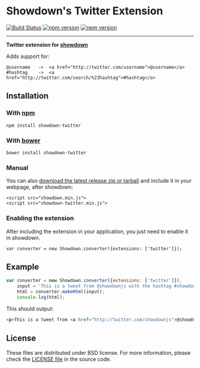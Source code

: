 Showdown's Twitter Extension
==========================

[![Build Status](https://travis-ci.org/showdownjs/twitter-extension)](https://travis-ci.org/showdownjs/twitter-extension.svg) [![npm version](https://badge.fury.io/js/showdown-twitter.svg)](http://badge.fury.io/js/showdown-twitter) [![npm version](https://badge.fury.io/bo/showdown-twitter.svg)](http://badge.fury.io/bo/showdown-twitter) 

------

**Twitter extension for [showdown](https://github.com/showdownjs/showdown)**

Adds support for:

    @username   ->  <a href="http://twitter.com/username">@username</a>
    #hashtag    ->  <a href="http://twitter.com/search/%23hashtag">#hashtag</a>


## Installation

### With [npm](http://npmjs.org)

    npm install showdown-twitter

### With [bower](http://bower.io/)

    bower install showdown-twitter

### Manual

You can also [download the latest release zip or tarball](https://github.com/showdownjs/twitter-extension/releases) and include it in your webpage, after showdown:

    <script src="showdown.min.js">
    <script src="showdown-twitter.min.js">

### Enabling the extension

After including the extension in your application, you just need to enable it in showdown.

    var converter = new Showdown.converter({extensions: ['twitter']});

## Example

```javascript
var converter = new Showdown.converter({extensions: ['twitter']}),
    input = 'This is a tweet from @showdownjs with the hashtag #showdownRules',
    html = converter.makeHtml(input);
    console.log(html);
```

This should output:

```html
<p>This is a tweet from <a href="http://twitter.com/showdownjs">@showdownjs</a> with the hashtag <a href="http://twitter.com/search/%23showdownRules">#showdownRules</a></p>
```

## License
These files are distributed under BSD license. For more information, please check the [LICENSE file](https://github.com/showdownjs/twitter-extension/blob/master/LICENSE) in the source code.

